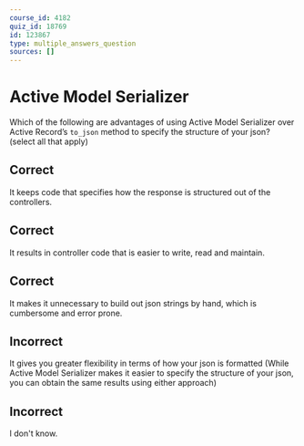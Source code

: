 ```yaml
---
course_id: 4182
quiz_id: 18769
id: 123867
type: multiple_answers_question
sources: []
---
```


# Active Model Serializer

Which of the following are advantages of using Active Model Serializer over
Active Record’s `to_json` method to specify the structure of your json? (select
all that apply)

## Correct

It keeps code that specifies how the response is structured out of the
controllers.

## Correct

It results in controller code that is easier to write, read and maintain.

## Correct

It makes it unnecessary to build out json strings by hand, which is cumbersome
and error prone.

## Incorrect

It gives you greater flexibility in terms of how your json is formatted (While
Active Model Serializer makes it easier to specify the structure of your json,
you can obtain the same results using either approach)

## Incorrect

I don't know.
